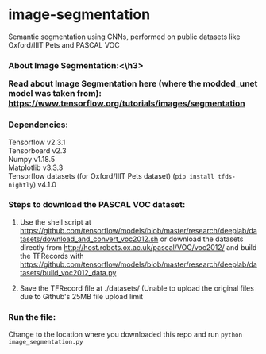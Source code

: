 # image-segmentation
Semantic segmentation using CNNs, performed on public datasets like Oxford/IIIT Pets and PASCAL VOC

<h3>About Image Segmentation:<\h3>
 
Read about Image Segmentation here (where the modded_unet model was taken from): https://www.tensorflow.org/tutorials/images/segmentation
 
<h3>Dependencies:</h3>

Tensorflow v2.3.1<br>
Tensorboard v2.3<br>
Numpy v1.18.5<br>
Matplotlib v3.3.3<br>
Tensorflow datasets (for Oxford/IIIT Pets dataset) (`pip install tfds-nightly`) v4.1.0<br>

<h3>Steps to download the PASCAL VOC dataset:</h3>

1. Use the shell script at https://github.com/tensorflow/models/blob/master/research/deeplab/datasets/download_and_convert_voc2012.sh or download the datasets directly from http://host.robots.ox.ac.uk/pascal/VOC/voc2012/ and build the TFRecords with https://github.com/tensorflow/models/blob/master/research/deeplab/datasets/build_voc2012_data.py

2. Save the TFRecord file at ./datasets/ (Unable to upload the original files due to Github's 25MB file upload limit

<h3>Run the file:</h3>

Change to the location where you downloaded this repo and run `python image_segmentation.py`
